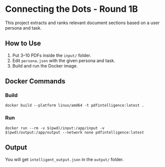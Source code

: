 # Connecting the Dots - Round 1B

This project extracts and ranks relevant document sections based on a user persona and task.

## How to Use

1. Put 3–10 PDFs inside the `input/` folder.
2. Edit `persona.json` with the given persona and task.
3. Build and run the Docker image.

## Docker Commands

### Build
```
docker build --platform linux/amd64 -t pdfintelligence:latest .
```

### Run
```
docker run --rm -v $(pwd)/input:/app/input -v $(pwd)/output:/app/output --network none pdfintelligence:latest
```

## Output
You will get `intelligent_output.json` in the `output/` folder.